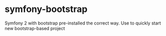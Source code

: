 # symfony-bootstrap
Symfony 2 with bootstrap pre-installed the correct way. Use to quickly start new bootstrap-based project
